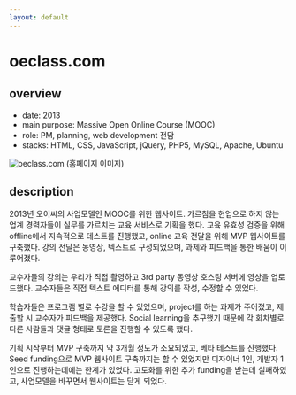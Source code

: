 ```yaml
---
layout: default
---
```


# oeclass.com

## overview

* date: 2013
* main purpose: Massive Open Online Course (MOOC)
* role: PM, planning, web development 전담
* stacks: HTML, CSS, JavaScript, jQuery, PHP5, MySQL, Apache, Ubuntu

![oeclass.com]({{"/assets/img/project/2013_oeclass_com.jpg"}})
(홈페이지 이미지)

## description

2013년 오이씨의 사업모델인 MOOC를 위한 웹사이트. 
가르침을 현업으로 하지 않는 업계 경력자들이 실무를 가르치는 교육 서비스로 기획을 했다. 
교육 유효성 검증을 위해 offline에서 지속적으로 테스트를 진행했고, online 교육 전달을 위해 MVP 웹사이트를 구축했다. 
강의 전달은 동영상, 텍스트로 구성되었으며, 과제와 피드백을 통한 배움이 이루어졌다. 

교수자들의 강의는 우리가 직접 촬영하고 3rd party 동영상 호스팅 서버에 영상을 업로드했다. 
교수자들은 직접 텍스트 에디터를 통해 강의를 작성, 수정할 수 있었다. 

학습자들은 프로그램 별로 수강을 할 수 있었으며, project를 하는 과제가 주어졌고, 제출할 시 교수자가 피드백을 제공했다. 
Social learning을 추구했기 때문에 각 회차별로 다른 사람들과 댓글 형태로 토론을 진행할 수 있도록 했다. 

기획 시작부터 MVP 구축까지 약 3개월 정도가 소요되었고, 베타 테스트를 진행했다. 
Seed funding으로 MVP 웹사이트 구축까지는 할 수 있었지만 디자이너 1인, 개발자 1인으로 진행하는데에는 한계가 있었다. 
고도화를 위한 추가 funding을 받는데 실패하였고, 사업모델을 바꾸면서 웹사이트는 닫게 되었다. 